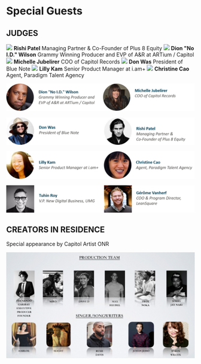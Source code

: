 # Special Guests

## JUDGES

![](http://res.cloudinary.com/capitol-music-group/image/upload/t_round_profile_150/Hackathon%20Judges/Rishi_Patel_Photo) **Rishi Patel** Managing Partner & Co-Founder of Plus 8 Equity ![](http://res.cloudinary.com/capitol-music-group/image/upload/t_round_profile_150/Hackathon%20Judges/no_id) **Dion "No I.D." Wilson** Grammy Winning Producer and EVP of A&R at ARTium / Capitol ![](http://res.cloudinary.com/capitol-music-group/image/upload/t_round_profile_150/Hackathon%20Judges/michelle-jubelirer-press-2015-billboard-650) **Michelle Jubelirer** COO of Capitol Records ![](http://res.cloudinary.com/capitol-music-group/image/upload/t_round_profile_150/Hackathon%20Judges/don_was) **Don Was** President of Blue Note ![](http://res.cloudinary.com/capitol-music-group/image/upload/t_round_profile_150/Hackathon%20Judges/lillykam2) **Lilly Kam** Senior Product Manager at i.am+ ![](http://res.cloudinary.com/capitol-music-group/image/upload/t_round_profile_150/Hackathon%20Judges/Christine) **Christine Cao** Agent, Paradigm Talent Agency

![](../.gitbook/assets/bio-1.png)

![](../.gitbook/assets/bio-2%20%281%29.png)

![](../.gitbook/assets/bio3.png)

![](../.gitbook/assets/bio-4.png)

## CREATORS IN RESIDENCE

Special appearance by Capitol Artist ONR

![](../.gitbook/assets/paradise.png)

